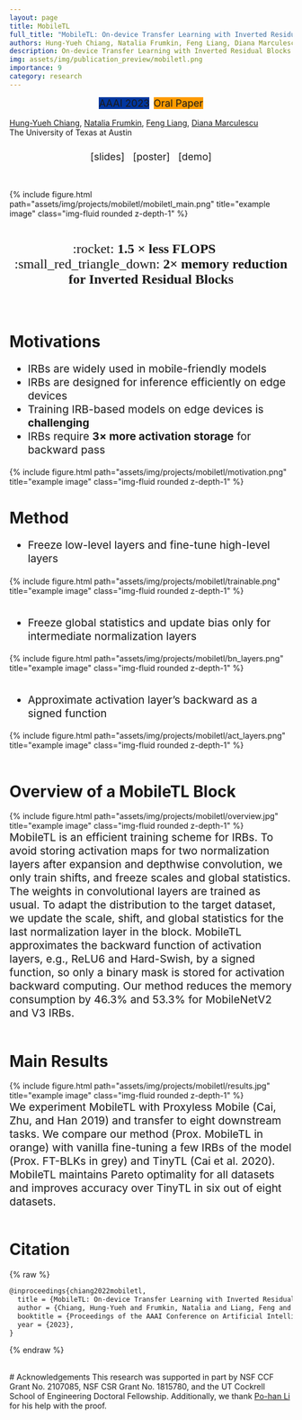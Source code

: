 ```yaml
---
layout: page
title: MobileTL
full_title: "MobileTL: On-device Transfer Learning with Inverted Residual Blocks"
authors: Hung-Yueh Chiang, Natalia Frumkin, Feng Liang, Diana Marculescu
description: On-device Transfer Learning with Inverted Residual Blocks
img: assets/img/publication_preview/mobiletl.png
importance: 9
category: research
---
```


<div style="text-align: center; padding-bottom: 1rem;">
<abbr class="badge" style="background-color:#00369f; margin-left:0.1rem; margin-right:0.1rem; font-size:1.1rem;">AAAI 2023</abbr>
<abbr class="badge" style="background-color:#FF9B00; margin-left:0.1rem; margin-right:0.1rem; font-size:1.1rem;">Oral Paper</abbr>
</div>

<div class="authors"> <a href="https://hychiang.info">Hung-Yueh Chiang</a>, <a href="https://www.nfrumkin.com/">Natalia Frumkin</a>, <a href="https://jeff-liangf.github.io/">Feng Liang</a>, <a href="https://users.ece.utexas.edu/~dianam/">Diana Marculescu</a></div>
<div class="authors" style="padding-bottom: 0.5em;">The University of Texas at Austin</div>

<div style="text-align: center; padding-bottom: 0.9em;">
<p style="font-size:1.1rem;">[slides] &nbsp; [poster] &nbsp; [demo]</p>
</div>


<br>
<div class="row">
    <div class="col-sm mt-3 mt-md-0">
        {% include figure.html path="assets/img/projects/mobiletl/mobiletl_main.png" title="example image" class="img-fluid rounded z-depth-1" %}
    </div>
</div>
<br>

<div style="text-align: center;">
    <p style="font-family: Comic Neue; font-size:1.5rem">
    :rocket: <b>1.5 <span>&#215;</span> less FLOPS </b> &nbsp; &nbsp;
    :small_red_triangle_down: <b>2<span>&#215;</span> memory reduction for Inverted Residual Blocks</b>
    </p>
</div>

<br>

# Motivations

<div class="row">
    <div class="col-sm mt-3 mt-md-0">
    <ul style="font-size:1.2rem">
        <li>IRBs are widely used in mobile-friendly models</li>
        <li>IRBs are designed for inference efficiently on edge devices</li>
        <li>Training IRB-based models on edge devices is <b>challenging</b></li>
        <li>IRBs require <b>3<span>&#215;</span> more activation storage</b> for backward pass</li>
    </ul>
    </div>
    <div class="col-sm mt-3 mt-md-0">
        {% include figure.html path="assets/img/projects/mobiletl/motivation.png" title="example image" class="img-fluid rounded z-depth-1" %}
    </div>
</div>

# Method

<ul style="font-size:1.2rem">
<li>Freeze low-level layers and fine-tune high-level layers</li>
</ul>
<div class="row">
    <div class="col-sm mt-3 mt-md-0">
        {% include figure.html path="assets/img/projects/mobiletl/trainable.png" title="example image" class="img-fluid rounded z-depth-1" %}
    </div>
</div>
<br>
<ul style="font-size:1.2rem">
<li>Freeze global statistics and update bias only for intermediate normalization layers</li>
</ul>
<div class="row">
    <div class="col-sm mt-3 mt-md-0">
        {% include figure.html path="assets/img/projects/mobiletl/bn_layers.png" title="example image" class="img-fluid rounded z-depth-1" %}
    </div>
</div>
<br>
<ul style="font-size:1.2rem">
<li>Approximate activation layer’s backward as a signed function</li>
</ul>
<div class="row">
    <div class="col-sm mt-3 mt-md-0">
        {% include figure.html path="assets/img/projects/mobiletl/act_layers.png" title="example image" class="img-fluid rounded z-depth-1" %}
    </div>
</div>
<br>

# Overview of a MobileTL Block

<div class="row">
    <div class="col-sm mt-3 mt-md-0">
        {% include figure.html path="assets/img/projects/mobiletl/overview.jpg" title="example image" class="img-fluid rounded z-depth-1" %}
    </div>
</div>
<div class="rows" style="font-size:1.2rem">
MobileTL is an efficient training scheme for IRBs. To avoid storing activation maps for two normalization layers after expansion and depthwise convolution, we only train shifts, and freeze scales and global statistics. The weights in convolutional layers are trained as usual. To adapt the distribution to the target dataset, we update the scale, shift, and global statistics for the last normalization layer in the block. MobileTL approximates the backward function of activation layers, e.g., ReLU6 and Hard-Swish, by a signed function, so only a binary mask is stored for activation backward computing. Our method reduces the memory consumption by 46.3% and 53.3% for MobileNetV2 and V3 IRBs.
</div>

<br>

# Main Results

<div class="row">
    <div class="col-sm mt-3 mt-md-0">
        {% include figure.html path="assets/img/projects/mobiletl/results.jpg" title="example image" class="img-fluid rounded z-depth-1" %}
    </div>
</div>

<div class="rows" style="font-size:1.2rem">
We experiment MobileTL with Proxyless Mobile (Cai, Zhu, and Han 2019) and transfer to eight downstream tasks.
We compare our method (Prox. MobileTL in orange) with vanilla fine-tuning a few IRBs of the model (Prox. FT-BLKs in grey)
and TinyTL (Cai et al. 2020). MobileTL maintains Pareto optimality for all datasets and improves accuracy over TinyTL in six
out of eight datasets.
</div>
<br>

# Citation
{% raw %}
```latex
@inproceedings{chiang2022mobiletl,
  title = {MobileTL: On-device Transfer Learning with Inverted Residual Blocks},
  author = {Chiang, Hung-Yueh and Frumkin, Natalia and Liang, Feng and Marculescu, Diana},
  booktitle = {Proceedings of the AAAI Conference on Artificial Intelligence (AAAI)},
  year = {2023},
}
```
{% endraw %}

<br>
# Acknowledgements
This research was supported in part by NSF CCF Grant No. 2107085, NSF CSR Grant No. 1815780, and the UT Cockrell School of Engineering Doctoral Fellowship. Additionally, we thank <a href="https://d31003.github.io/">Po-han Li</a> for his help with the proof.